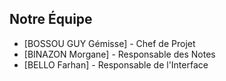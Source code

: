 ## Notre Équipe
- [BOSSOU GUY Gémisse] - Chef de Projet
- [BINAZON Morgane] - Responsable des Notes
- [BELLO Farhan] - Responsable de l'Interface
